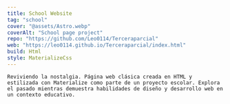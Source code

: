 ```yaml
---
title: School Website
tag: "school"
cover: "@assets/Astro.webp"
coverAlt: "School page project"
repo: "https://github.com/Leo0114/Terceraparcial"
web: "https://leo0114.github.io/Terceraparcial/index.html"
build: Html
style: MaterializeCss
---
```


    Reviviendo la nostalgia. Página web clásica creada en HTML y estilizada con Materialize como parte de un proyecto escolar. Explora el pasado mientras demuestra habilidades de diseño y desarrollo web en un contexto educativo.
